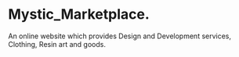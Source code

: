 # Mystic_Marketplace.
An online website which provides Design and Development services, Clothing, Resin art and goods.
